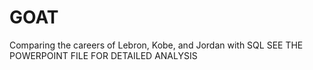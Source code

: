 # GOAT
Comparing the careers of Lebron, Kobe, and Jordan with SQL
SEE THE POWERPOINT FILE FOR DETAILED ANALYSIS
